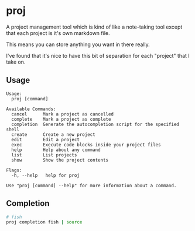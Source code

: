 # proj

A project management tool which is kind of like a note-taking tool except that
each project is it's own markdown file.

This means you can store anything you want in there really.

I've found that it's nice to have this bit of separation for each "project" that I take on.

## Usage

```
Usage:
  proj [command]

Available Commands:
  cancel      Mark a project as cancelled
  complete    Mark a project as complete
  completion  Generate the autocompletion script for the specified shell
  create      Create a new project
  edit        Edit a project
  exec        Execute code blocks inside your project files
  help        Help about any command
  list        List projects
  show        Show the project contents

Flags:
  -h, --help   help for proj

Use "proj [command] --help" for more information about a command.
```

## Completion

```sh
# fish
proj completion fish | source
```
